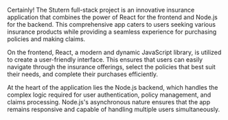 Certainly! The Stutern full-stack project is an innovative insurance application that combines the power of React for the frontend and Node.js for the backend. This comprehensive app caters to users seeking various insurance products while providing a seamless experience for purchasing policies and making claims.

On the frontend, React, a modern and dynamic JavaScript library, is utilized to create a user-friendly interface. This ensures that users can easily navigate through the insurance offerings, select the policies that best suit their needs, and complete their purchases efficiently.

At the heart of the application lies the Node.js backend, which handles the complex logic required for user authentication, policy management, and claims processing. Node.js's asynchronous nature ensures that the app remains responsive and capable of handling multiple users simultaneously.
